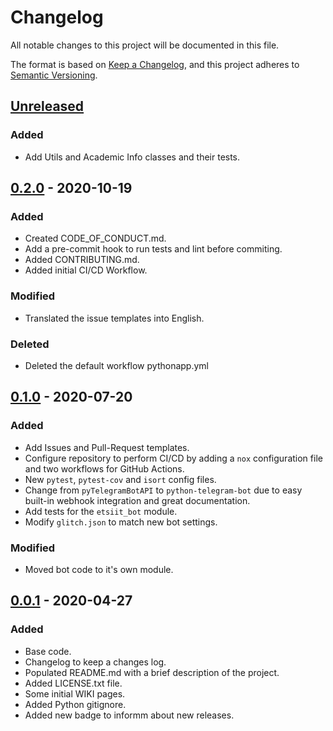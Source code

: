 # Changelog

All notable changes to this project will be documented in this file.

The format is based on
[Keep a Changelog](https://keepachangelog.com/en/1.0.0/), and this project
adheres to [Semantic Versioning](https://semver.org/spec/v2.0.0.html).

## [Unreleased]

### Added

- Add Utils and Academic Info classes and their tests.

## [0.2.0] - 2020-10-19

### Added

- Created CODE_OF_CONDUCT.md.
- Add a pre-commit hook to run tests and lint before commiting.
- Added CONTRIBUTING.md.
- Added initial CI/CD Workflow.

### Modified

- Translated the issue templates into English.

### Deleted

- Deleted the default workflow pythonapp.yml

## [0.1.0] - 2020-07-20

### Added

- Add Issues and Pull-Request templates.
- Configure repository to perform CI/CD by adding a `nox` configuration file
  and two workflows for GitHub Actions.
- New `pytest`, `pytest-cov` and `isort` config files.
- Change from `pyTelegramBotAPI` to `python-telegram-bot` due to easy built-in
  webhook integration and great documentation.
- Add tests for the `etsiit_bot` module.
- Modify `glitch.json` to match new bot settings.

### Modified

- Moved bot code to it's own module.

## [0.0.1] - 2020-04-27

### Added

- Base code.
- Changelog to keep a changes log.
- Populated README.md with a brief description of the project.
- Added LICENSE.txt file.
- Some initial WIKI pages.
- Added Python gitignore.
- Added new badge to informm about new releases.

[Unreleased]: https://github.com/jorgechp/etsiit_bot/compare/v0.2.0...HEAD
[0.2.0]: https://github.com/jorgechp/etsiit_bot/releases/tag/v0.2.0
[0.1.0]: https://github.com/jorgechp/etsiit_bot/releases/tag/v0.1.0
[0.0.1]: https://github.com/jorgechp/etsiit_bot/releases/tag/v0.0.1
